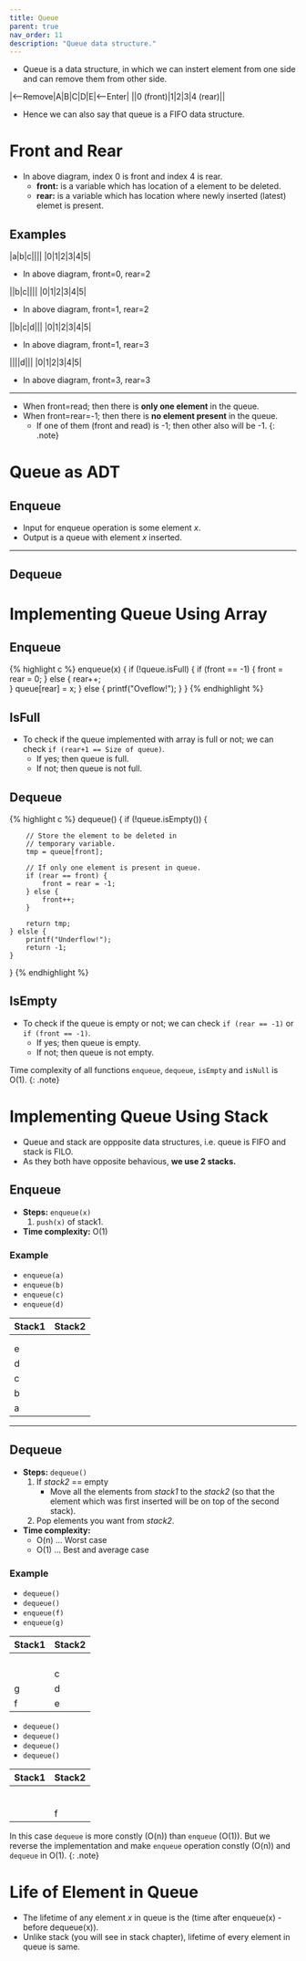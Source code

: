 ```yaml
---
title: Queue
parent: true
nav_order: 11
description: "Queue data structure."
---
```


- Queue is a data structure, in which we can instert element from one side and can remove them from other side.

|<--Remove|A|B|C|D|E|<--Enter|
||0 (front)|1|2|3|4 (rear)||

- Hence we can also say that queue is a FIFO data structure.

# Front and Rear

- In above diagram, index 0 is front and index 4 is rear.
    - **front:** is a variable which has location of a element to be deleted.
    - **rear:** is a variable which has location where newly inserted (latest) elemet is present.

## Examples

|a|b|c||||
|0|1|2|3|4|5|

- In above diagram, front=0, rear=2

||b|c||||
|0|1|2|3|4|5|

- In above diagram, front=1, rear=2

||b|c|d|||
|0|1|2|3|4|5|

- In above diagram, front=1, rear=3

||||d|||
|0|1|2|3|4|5|

- In above diagram, front=3, rear=3

***

- When front=read; then there is **only one element** in the queue.
- When front=rear=-1; then there is **no element present** in the queue.
    - If one of them (front and read) is -1; then other also will be -1.
{: .note}

# Queue as ADT

## Enqueue

- Input for enqueue operation is some element *x*.
- Output is a queue with element *x* inserted.

***

## Dequeue

# Implementing Queue Using Array

## Enqueue

{% highlight c %}
enqueue(x) {
    if (!queue.isFull) {
        if (front == -1) {
            front = rear = 0;
        } else {
            rear++;            
        }
        queue[rear] = x;
    } else {
        printf("Oveflow!");
    }
}
{% endhighlight %}

## IsFull 

- To check if the queue implemented with array is full or not; we can check `if (rear+1 == Size of queue)`.
    - If yes; then queue is full.
    - If not; then queue is not full.

## Dequeue

{% highlight c %}
dequeue() {
    if (!queue.isEmpty()) {

        // Store the element to be deleted in 
        // temporary variable.
        tmp = queue[front];

        // If only one element is present in queue.
        if (rear == front) {
            front = rear = -1;
        } else {
            front++;
        }

        return tmp;
    } elsle {
        printf("Underflow!");
        return -1;
    }
}
{% endhighlight %}

## IsEmpty

- To check if the queue is empty or not; we can check `if (rear == -1)` or `if (front == -1)`.
    - If yes; then queue is empty.
    - If not; then queue is not empty.

Time complexity of all functions `enqueue`, `dequeue`, `isEmpty` and `isNull` is O(1).
{: .note}

# Implementing Queue Using Stack

- Queue and stack are oppposite data structures, i.e. queue is FIFO and stack is FILO.
- As they both have opposite behavious, **we use 2 stacks.**

## Enqueue

- **Steps:** `enqueue(x)`
    1. `push(x)` of stack1.
- **Time complexity:** O(1)

### Example

- `enqueue(a)`
- `enqueue(b)`
- `enqueue(c)`
- `enqueue(d)`

|Stack1|Stack2|
|-|-|
|||
|||
|e||
|d||
|c||
|b||
|a||


***

## Dequeue

- **Steps:** `dequeue()`
    1. If *stack2* == empty
        - Move all the elements from *stack1* to the *stack2* (so that the element which was first inserted will be on top of the second stack).
    2. Pop elements you want from *stack2*.
- **Time complexity:** 
    - O(n) ... Worst case
    - O(1) ... Best and average case

### Example

- `dequeue()`
- `dequeue()`
- `enqueue(f)`
- `enqueue(g)`

|Stack1|Stack2|
|-|-|
|||
|||
|||
|||
||c|
|g|d|
|f|e|

- `dequeue()`
- `dequeue()`
- `dequeue()`
- `dequeue()`

|Stack1|Stack2|
|-|-|
|||
|||
|||
|||
|||
|||
||f|

In this case `dequeue` is more constly (O(n)) than `enqueue` (O(1)). But we reverse the implementation and make `enqueue` operation constly (O(n)) and `dequeue` in O(1).
{: .note}

# Life of Element in Queue

- The lifetime of any element $x$ in queue is the (time after enqueue(x) - before dequeue(x)).
- Unlike stack (you will see in stack chapter), lifetime of every element in queue is same.
